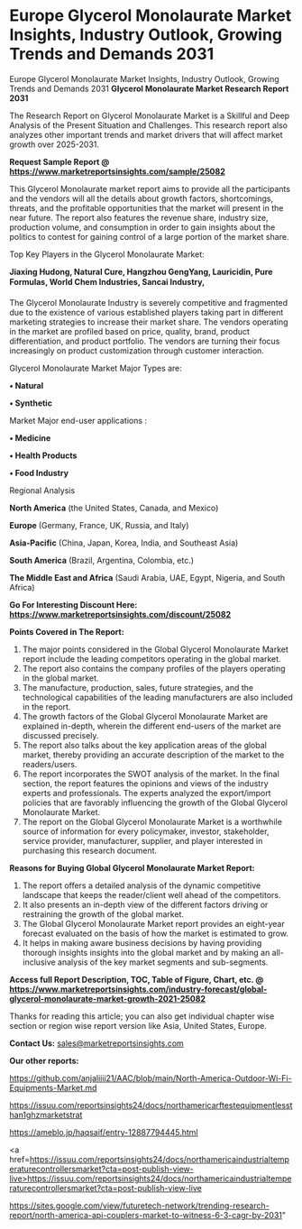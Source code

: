 # Europe Glycerol Monolaurate Market Insights, Industry Outlook, Growing Trends and Demands 2031
Europe Glycerol Monolaurate Market Insights, Industry Outlook, Growing Trends and Demands 2031
<strong>Glycerol Monolaurate Market Research Report 2031</strong>

The Research Report on Glycerol Monolaurate Market is a Skillful and Deep Analysis of the Present Situation and Challenges. This research report also analyzes other important trends and market drivers that will affect market growth over 2025-2031.

<strong>Request Sample Report @ <a href=https://www.marketreportsinsights.com/sample/25082>https://www.marketreportsinsights.com/sample/25082</a></strong>

This Glycerol Monolaurate market report aims to provide all the participants and the vendors will all the details about growth factors, shortcomings, threats, and the profitable opportunities that the market will present in the near future. The report also features the revenue share, industry size, production volume, and consumption in order to gain insights about the politics to contest for gaining control of a large portion of the market share.

Top Key Players in the Glycerol Monolaurate Market:

<strong>Jiaxing Hudong, Natural Cure, Hangzhou GengYang, Lauricidin, Pure Formulas, World Chem Industries, Sancai Industry, </strong>

The Glycerol Monolaurate Industry is severely competitive and fragmented due to the existence of various established players taking part in different marketing strategies to increase their market share. The vendors operating in the market are profiled based on price, quality, brand, product differentiation, and product portfolio. The vendors are turning their focus increasingly on product customization through customer interaction.

Glycerol Monolaurate Market Major Types are:

<strong>• Natural

• Synthetic</strong>

Market Major end-user applications :

<strong>• Medicine

• Health Products

• Food Industry</strong>

Regional Analysis

</u><strong><b>North America</b></strong> (the United States, Canada, and Mexico)

<strong><b>Europe </b></strong>(Germany, France, UK, Russia, and Italy)

<strong><b>Asia-Pacific</b></strong> (China, Japan, Korea, India, and Southeast Asia)

<strong><b>South America</b></strong> (Brazil, Argentina, Colombia, etc.)

<strong><b>The Middle East and Africa</b></strong> (Saudi Arabia, UAE, Egypt, Nigeria, and South Africa)

<strong>Go For Interesting Discount Here: <a href=https://www.marketreportsinsights.com/discount/25082>https://www.marketreportsinsights.com/discount/25082</a></strong>

<strong>Points Covered in The Report:</strong>
<ol>
  <li>The major points considered in the Global Glycerol Monolaurate Market report include the leading competitors operating in the global market.</li>
  <li>The report also contains the company profiles of the players operating in the global market.</li>
  <li>The manufacture, production, sales, future strategies, and the technological capabilities of the leading manufacturers are also included in the report.</li>
  <li>The growth factors of the Global Glycerol Monolaurate Market are explained in-depth, wherein the different end-users of the market are discussed precisely.</li>
  <li>The report also talks about the key application areas of the global market, thereby providing an accurate description of the market to the readers/users.</li>
  <li>The report incorporates the SWOT analysis of the market. In the final section, the report features the opinions and views of the industry experts and professionals. The experts analyzed the export/import policies that are favorably influencing the growth of the Global Glycerol Monolaurate Market.</li>
  <li>The report on the Global Glycerol Monolaurate Market is a worthwhile source of information for every policymaker, investor, stakeholder, service provider, manufacturer, supplier, and player interested in purchasing this research document.</li>
</ol>
<strong>Reasons for Buying Global Glycerol Monolaurate Market Report:</strong>

<ol>
  <li>The report offers a detailed analysis of the dynamic competitive landscape that keeps the reader/client well ahead of the competitors.</li>
  <li>It also presents an in-depth view of the different factors driving or restraining the growth of the global market.</li>
  <li>The Global Glycerol Monolaurate Market report provides an eight-year forecast evaluated on the basis of how the market is estimated to grow.</li>
  <li>It helps in making aware business decisions by having providing thorough insights insights into the global market and by making an all-inclusive analysis of the key market segments and sub-segments.</li>
</ol>
<strong>Access full Report Description, TOC, Table of Figure, Chart, etc. @ <a href=https://www.marketreportsinsights.com/industry-forecast/global-glycerol-monolaurate-market-growth-2021-25082>https://www.marketreportsinsights.com/industry-forecast/global-glycerol-monolaurate-market-growth-2021-25082</a></strong>


Thanks for reading this article; you can also get individual chapter wise section or region wise report version like Asia, United States, Europe.

<strong>Contact Us:</strong>
sales@marketreportsinsights.com

<strong>Our other reports:</strong>

<a href=https://github.com/anjaliiii21/AAC/blob/main/North-America-Outdoor-Wi-Fi-Equipments-Market.md>https://github.com/anjaliiii21/AAC/blob/main/North-America-Outdoor-Wi-Fi-Equipments-Market.md</a>

<a href=https://issuu.com/reportsinsights24/docs/northamericarftestequipmentlessthan1ghzmarketstrat>https://issuu.com/reportsinsights24/docs/northamericarftestequipmentlessthan1ghzmarketstrat</a>

<a href=https://ameblo.jp/haqsaif/entry-12887794445.html>https://ameblo.jp/haqsaif/entry-12887794445.html</a>

<a href=https://issuu.com/reportsinsights24/docs/northamericaindustrialtemperaturecontrollersmarket?cta=post-publish-view-live>https://issuu.com/reportsinsights24/docs/northamericaindustrialtemperaturecontrollersmarket?cta=post-publish-view-live</a>

<a href=https://sites.google.com/view/futuretech-network/trending-research-report/north-america-api-couplers-market-to-witness-6-3-cagr-by-2031>https://sites.google.com/view/futuretech-network/trending-research-report/north-america-api-couplers-market-to-witness-6-3-cagr-by-2031</a>"
